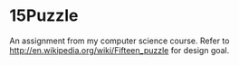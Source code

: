 15Puzzle
========

An assignment from my computer science course. Refer to http://en.wikipedia.org/wiki/Fifteen_puzzle for design goal.